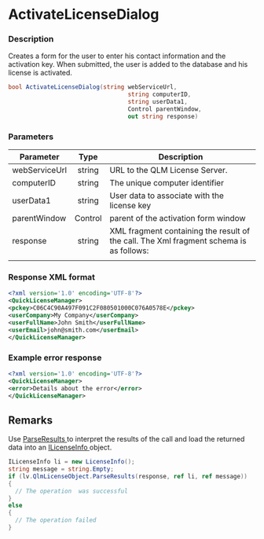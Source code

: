 # ActivateLicenseDialog

### Description

Creates a form for the user to enter his contact information and the activation key. When submitted, the user is added to the database and his license is activated.

```csharp
bool ActivateLicenseDialog(string webServiceUrl, 
                                  string computerID, 
                                  string userData1, 
                                  Control parentWindow, 
                                  out string response)
```

### Parameters

| Parameter     |   Type  | Description                                                                            |
| ------------- | :-----: | -------------------------------------------------------------------------------------- |
| webServiceUrl |  string | URL to the QLM License Server.                                                         |
| computerID    |  string | The unique computer identifier                                                         |
| userData1     |  string | User data to associate with the license key                                            |
| parentWindow  | Control | parent of the activation form window                                                   |
| response      |  string | XML fragment containing the result of the call. The Xml fragment schema is as follows: |
|               |         |                                                                                        |

### Response XML format

```xml
<?xml version='1.0' encoding='UTF-8'?>
<QuickLicenseManager>
<pckey>C06C4C90A497F091C2F080501000C076A0578E</pckey>
<userCompany>My Company</userCompany>
<userFullName>John Smith</userFullName>
<userEmail>john@smith.com</userEmail>
</QuickLicenseManager>
```

### Example error response

```xml
<?xml version='1.0' encoding='UTF-8'?>
<QuickLicenseManager>
<error>Details about the error</error>
</QuickLicenseManager>
```

## Remarks

Use [ParseResults ](https://soraco.readme.io/reference/parseresults)to interpret the results of the call and load the returned data into an [ILicenseInfo ](https://soraco.readme.io/reference/ilicenseinfo)object.

```c#
ILicenseInfo li = new LicenseInfo();
string message = string.Empty;
if (lv.QlmLicenseObject.ParseResults(response, ref li, ref message))
{
  // The operation  was successful	
}
else
{
  // The operation failed
}
```
